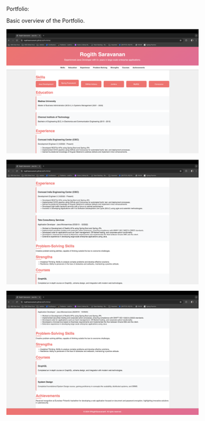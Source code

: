 Portfolio:

Basic overview of the Portfolio.

![Image 1](./img1.png)

![Image 1](./img2.png)

![Image 1](./img3.png)